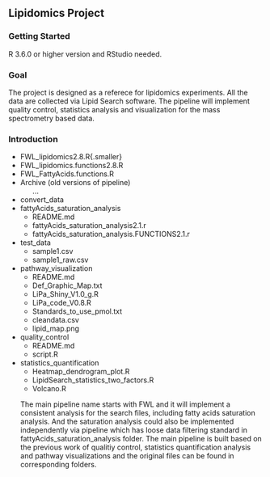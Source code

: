 ## **Lipidomics Project**

### Getting Started
R 3.6.0 or higher version and RStudio needed.

### Goal
The project is designed as a referece for lipidomics experiments. All the data are collected via Lipid Search software. 
The pipeline will implement quality control, statistics analysis and visualization for the mass spectrometry based data.

### Introduction 

<ul>
<li>FWL_lipidomics2.8.R{.smaller}</li>
<li>FWL_lipidomics.functions2.8.R</li>
<li>FWL_FattyAcids.functions.R</li>
<li>Archive (old versions of pipeline)
	<ul>...</ul>
</li>
<li>convert_data</li>
<li>fattyAcids_saturation_analysis
	<ul>
	<li>README.md</li>
	<li>fattyAcids_saturation_analysis2.1.r</li>
	<li>fattyAcids_saturation_analysis.FUNCTIONS2.1.r</li>
	</ul>
</li>
<li>test_data
	<ul>
		<li>sample1.csv</li>
		<li>sample1_raw.csv</li>
	</ul>
</li>
<li>pathway_visualization
	<ul>
		<li>README.md</li>
		<li>Def_Graphic_Map.txt</li>
		<li>LiPa_Shiny_V1.0_g.R</li>
		<li>LiPa_code_V0.8.R</li>
		<li>Standards_to_use_pmol.txt</li>
		<li>cleandata.csv</li>
		<li>lipid_map.png</li>
	</ul>
</li>
<li>quality_control
	<ul>
		<li>README.md</li>
		<li>script.R</li>
	</ul>
</li>
<li>statistics_quantification
	<ul>
		<li>Heatmap_dendrogram_plot.R</li>
		<li>LipidSearch_statistics_two_factors.R</li>
		<li>Volcano.R</li>
	</ul>
</li>

The main pipeline name starts with FWL and it will implement a consistent analysis for the search files, including fatty acids saturation analysis. And the saturation analysis could also be implemented independently via pipeline which has loose data filtering standard in fattyAcids_saturation_analysis folder. The main pipeline is built based on the previous work of qualitiy control, statistics quantification analysis and pathway visualizations and the original files can be found in corresponding folders. 
